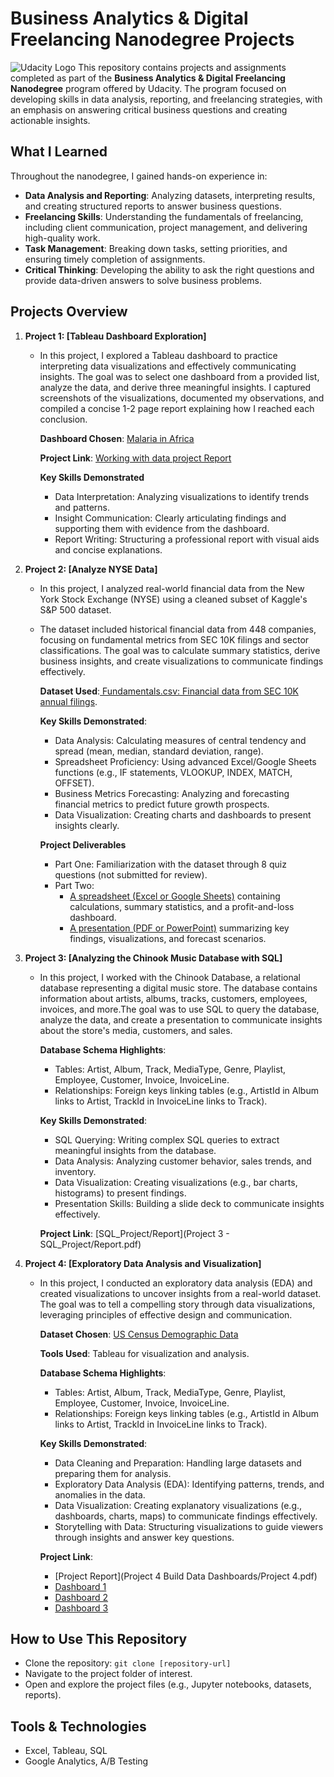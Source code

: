 # Business Analytics & Digital Freelancing Nanodegree Projects
![Udacity Logo](https://user-images.githubusercontent.com/86031983/175003761-99ee51cf-9900-45de-af49-9465279eaa39.png)
This repository contains projects and assignments completed as part of the **Business Analytics & Digital Freelancing Nanodegree** program offered by Udacity.
The program focused on developing skills in data analysis, reporting, and freelancing strategies, with an emphasis on answering critical business questions and creating actionable insights.

## What I Learned

Throughout the nanodegree, I gained hands-on experience in:
- **Data Analysis and Reporting**: Analyzing datasets, interpreting results, and creating structured reports to answer business questions.
- **Freelancing Skills**: Understanding the fundamentals of freelancing, including client communication, project management, and delivering high-quality work.
- **Task Management**: Breaking down tasks, setting priorities, and ensuring timely completion of assignments.
- **Critical Thinking**: Developing the ability to ask the right questions and provide data-driven answers to solve business problems.
   
## Projects Overview

1. **Project 1: [Tableau Dashboard Exploration]**
   - In this project, I explored a Tableau dashboard to practice interpreting data visualizations and effectively communicating insights. The goal was to select one dashboard from a provided list, analyze the data, and derive three meaningful insights. I captured screenshots of the visualizations, documented my observations, and compiled a concise 1-2 page report explaining how I reached each conclusion.
   
     **Dashboard Chosen**: [Malaria in Africa](https://public.tableau.com/views/MakeoverMonday34Malaria_0/MalariainAfrica?:embed=y&:showVizHome=no&:display_count=y&:display_static_image=y&:bootstrapWhenNotified=true)
        
     **Project Link**: [Working with data project Report](https://drive.google.com/file/d/1jgjv3SQ-MQMX5WIN452SblayU0PHmV-h/view?usp=sharing)
      
     **Key Skills Demonstrated**
      - Data Interpretation: Analyzing visualizations to identify trends and patterns.
      - Insight Communication: Clearly articulating findings and supporting them with evidence from the dashboard.
      - Report Writing: Structuring a professional report with visual aids and concise explanations.

2. **Project 2: [Analyze NYSE Data]**
   - In this project, I analyzed real-world financial data from the New York Stock Exchange (NYSE) using a cleaned subset of Kaggle's S&P 500 dataset.
   - The dataset included historical financial data from 448 companies, focusing on fundamental metrics from SEC 10K filings and sector classifications. The goal was to calculate summary statistics, derive business insights, and create visualizations to communicate findings effectively.

     **Dataset Used**:[ Fundamentals.csv: Financial data from SEC 10K annual filings](https://video.udacity-data.com/topher/2018/October/5bc0f2d2_projectdata-nyse/projectdata-nyse.csv).
   
     **Key Skills Demonstrated**:
      - Data Analysis: Calculating measures of central tendency and spread (mean, median, standard deviation, range).
      - Spreadsheet Proficiency: Using advanced Excel/Google Sheets functions (e.g., IF statements, VLOOKUP, INDEX, MATCH, OFFSET).
      - Business Metrics Forecasting: Analyzing and forecasting financial metrics to predict future growth prospects.
      - Data Visualization: Creating charts and dashboards to present insights clearly.
    
     **Project Deliverables**
      - Part One: Familiarization with the dataset through 8 quiz questions (not submitted for review).
      - Part Two:
         - [A spreadsheet (Excel or Google Sheets)](projectdata-nyse/projectdata-nyse.xlsx) containing calculations, summary statistics, and a profit-and-loss dashboard.
         - [A presentation (PDF or PowerPoint)](projectdata-nyse/project-submission.pptx) summarizing key findings, visualizations, and forecast scenarios.

3. **Project 3: [Analyzing the Chinook Music Database with SQL]**
     - In this project, I worked with the Chinook Database, a relational database representing a digital music store. The database contains information about artists, albums, tracks, customers, employees, invoices, and more.The goal was to use SQL to query the database, analyze the data, and create a presentation to communicate insights about the store's media, customers, and sales.
     
       **Database Schema Highlights**:
       - Tables: Artist, Album, Track, MediaType, Genre, Playlist, Employee, Customer, Invoice, InvoiceLine.
       - Relationships: Foreign keys linking tables (e.g., ArtistId in Album links to Artist, TrackId in InvoiceLine links to Track).
     
       **Key Skills Demonstrated**:
       - SQL Querying: Writing complex SQL queries to extract meaningful insights from the database.
       - Data Analysis: Analyzing customer behavior, sales trends, and inventory.
       - Data Visualization: Creating visualizations (e.g., bar charts, histograms) to present findings.
       - Presentation Skills: Building a slide deck to communicate insights effectively.
       
       **Project Link**: [SQL_Project/Report](Project 3 - SQL_Project/Report.pdf)

4. **Project 4: [Exploratory Data Analysis and Visualization]**
   - In this project, I conducted an exploratory data analysis (EDA) and created visualizations to uncover insights from a real-world dataset. The goal was to tell a compelling story through data visualizations, leveraging principles of effective design and communication.

     **Dataset Chosen**: [US Census Demographic Data](https://video.udacity-data.com/topher/2018/March/5ab3e98c_acs2015-county-data/acs2015-county-data.csv)

     **Tools Used**: Tableau for visualization and analysis.

     **Database Schema Highlights**:
     - Tables: Artist, Album, Track, MediaType, Genre, Playlist, Employee, Customer, Invoice, InvoiceLine.
     - Relationships: Foreign keys linking tables (e.g., ArtistId in Album links to Artist, TrackId in InvoiceLine links to Track).
     
     **Key Skills Demonstrated**:
     - Data Cleaning and Preparation: Handling large datasets and preparing them for analysis.
     - Exploratory Data Analysis (EDA): Identifying patterns, trends, and anomalies in the data.
     - Data Visualization: Creating explanatory visualizations (e.g., dashboards, charts, maps) to communicate findings effectively.
     - Storytelling with Data: Structuring visualizations to guide viewers through insights and answer key questions.
     
     **Project Link**:
     - [Project Report](Project 4 Build Data Dashboards/Project 4.pdf)
     - [Dashboard 1](https://public.tableau.com/app/profile/mennatullah.fahmi1590/viz/Dashboard1_17353367034720/Dashboard1?publish=yes)
     - [Dashboard 2](https://public.tableau.com/app/profile/mennatullah.fahmi1590/viz/Dashboard2_17353415387400/Dashboard2?publish=yes)
     - [Dashboard 3](https://public.tableau.com/app/profile/mennatullah.fahmi1590/viz/Dashboard3_17355646174330/Dashboard3?publish=yes)

## How to Use This Repository

- Clone the repository: `git clone [repository-url]`
- Navigate to the project folder of interest.
- Open and explore the project files (e.g., Jupyter notebooks, datasets, reports).

## Tools & Technologies

- Excel, Tableau, SQL
- Google Analytics, A/B Testing
